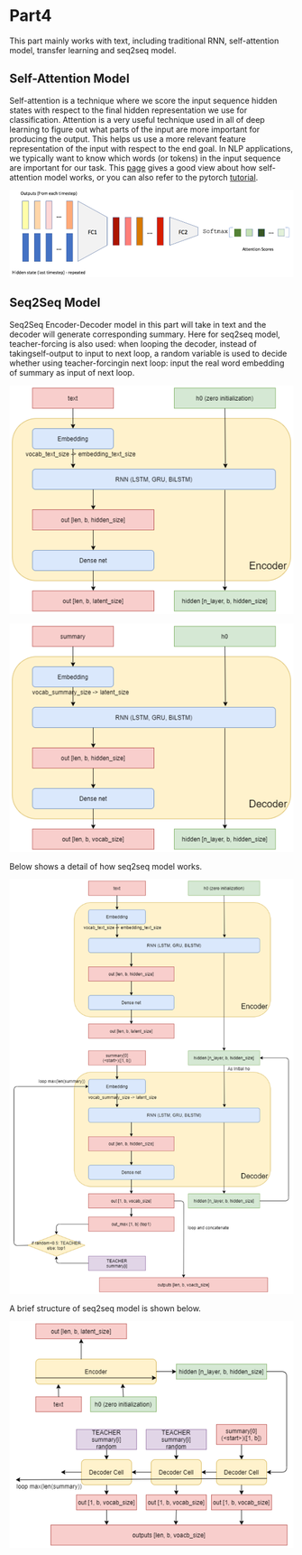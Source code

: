 # Part4
This part mainly works with text, including traditional RNN, self-attention model, transfer learning and seq2seq model.
## Self-Attention  Model
Self-attention is a technique where we score the input sequence hidden states with respect to the final hidden representation we use for classification.
Attention is a very useful technique used in all of deep learning to figure out what parts of the input are more important for producing the output. This helps us use a more relevant feature representation of the input with respect to the end goal. In NLP applications, we typically want to know which words (or tokens) in the input sequence are important for our task.
This [page](https://medium.com/datadriveninvestor/attention-in-rnns-321fbcd64f05) gives a good view about how self-attention model works, or you can also refer to the pytorch [tutorial](https://pytorch.org/tutorials/intermediate/seq2seq_translation_tutorial.html).

![](https://github.com/GuoyaoShen/DeepLearningRepo/blob/master/part4/figs/self_attention_model.png "Self-Attention  Model")


## Seq2Seq Model
Seq2Seq Encoder-Decoder model in this part will take in text and the decoder will generate corresponding summary. Here for seq2seq model, teacher-forcing is also used: when looping the decoder, instead of takingself-output to input to next loop, a random variable is used to decide whether using teacher-forcingin next loop:  input the real word embedding of summary as input of next loop.

![](https://github.com/GuoyaoShen/DeepLearningRepo/blob/master/part4/figs/q6_encoder.png "Seq2Seq Encoder")

![](https://github.com/GuoyaoShen/DeepLearningRepo/blob/master/part4/figs/q6_decoder.png "Seq2Seq Decoder")

Below shows a detail of how seq2seq model works.

![](https://github.com/GuoyaoShen/DeepLearningRepo/blob/master/part4/figs/q6_seq2seq.png "Seq2Seq")

A brief structure of seq2seq model is shown below.

![](https://github.com/GuoyaoShen/DeepLearningRepo/blob/master/part4/figs/q6_seq2seq_v2.png "Seq2Seq Brief")
